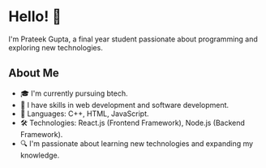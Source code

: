 # Hello! 👋

I'm Prateek Gupta, a final year student passionate about programming and exploring new technologies.

## About Me

- 🎓 I'm currently pursuing btech.
- 💼 I have skills in web development and software development.
- 🔧 Languages: C++, HTML, JavaScript.
- 🛠️ Technologies: React.js (Frontend Framework), Node.js (Backend Framework).
- 🔍 I'm passionate about learning new technologies and expanding my knowledge.

